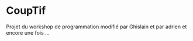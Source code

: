 # CoupTif
Projet du workshop de programmation
modifié par Ghislain et par adrien et encore une fois ...